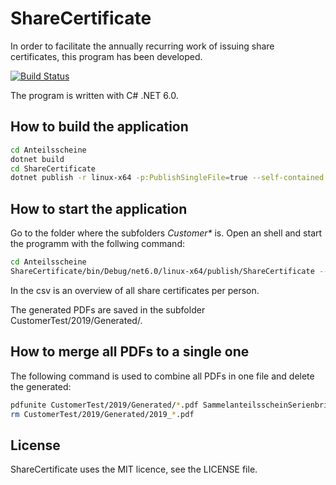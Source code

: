 # ShareCertificate

In order to facilitate the annually recurring work of issuing share certificates, this program has been developed.

[![Build Status](https://dev.azure.com/pekarasa/Anteilsscheine/_apis/build/status/pekarasa.Anteilsscheine?branchName=master)](https://dev.azure.com/pekarasa/Anteilsscheine/_build/latest?definitionId=1&branchName=master)

The program is written with C# .NET 6.0.

## How to build the application

```bash
cd Anteilsscheine
dotnet build
cd ShareCertificate
dotnet publish -r linux-x64 -p:PublishSingleFile=true --self-contained true
```

## How to start the application

Go to the folder where the subfolders _Customer*_ is. Open an shell and start the programm with the follwing command:

```bash
cd Anteilsscheine
ShareCertificate/bin/Debug/net6.0/linux-x64/publish/ShareCertificate --Year 2019 --CustomerName Test --Signer1 "A. Aaa" --Signer2 "B. Bbb" --IssueDate "12.04.2023" > CustomerTest/Summary_2019.csv
```

In the csv is an overview of all share certificates per person.

The generated PDFs are saved in the subfolder CustomerTest/2019/Generated/.

## How to merge all PDFs to a single one

The following command is used to combine all PDFs in one file and delete the generated:

```bash
pdfunite CustomerTest/2019/Generated/*.pdf SammelanteilsscheinSerienbrief_2019.pdf
rm CustomerTest/2019/Generated/2019_*.pdf
```

## License

ShareCertificate uses the MIT licence, see the LICENSE file.
